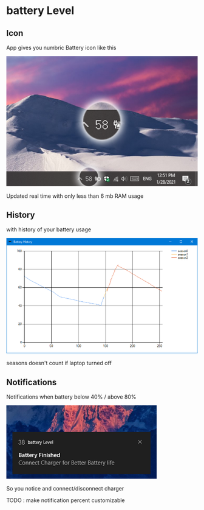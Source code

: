 # battery Level

## Icon

App gives you numbric Battery icon like this

![](images/icon.png)

Updated real time with only less than 6 mb RAM usage

## History

with history of your battery usage

![](images/history.png)

seasons doesn't count if laptop turned off

## Notifications

Notifications when battery below 40% / above 80%

![](images/notification.png)

So you notice and connect/disconnect charger

TODO :  make notification percent customizable